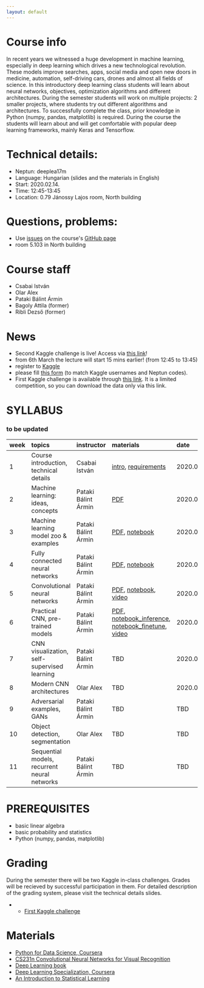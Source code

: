 ```yaml
---
layout: default
---
```


# Course info
In recent years we witnessed a huge development in machine learning, especially in deep learning which drives a new technological revolution. These models improve searches, apps, social media and open new doors in medicine, automation, self-driving cars, drones and almost all fields of science. In this introductory deep learning class students will learn about neural networks, objectives, optimization algorithms and different architectures. During the semester students will work on multiple projects: 2 smaller projects, where students try out different algorithms and architectures. To successfully complete the class, prior knowledge in Python (numpy, pandas, matplotlib) is required. During the course the students will learn about and will get comfortable with popular deep learning frameworks, mainly Keras and Tensorflow.

# Technical details:
- Neptun: deeplea17m
- Language: Hungarian (slides and the materials in English)
- Start: 2020.02.14.
- Time: 12:45-13:45
- Location: 0.79 Jánossy Lajos room, North building

# Questions, problems:
- Use [issues](https://guides.github.com/features/issues/) on the course's [GitHub page](https://github.com/patbaa/physdl/)
- room 5.103 in North building

# Course staff
 - Csabai István
 - Olar Alex
 - Pataki Bálint Ármin
 - Bagoly Attila (former)
 - Ribli Dezső (former)

# News
 - Second Kaggle challenge is live! Access via [this link](https://www.kaggle.com/t/75353561d50449c78936a39eb226894f)!
 - from 6th March the lecture will start 15 mins earlier! (from 12:45 to 13:45)
 - register to [Kaggle](https://www.kaggle.com/)
 - please fill [this form](https://docs.google.com/forms/d/e/1FAIpQLSe03Mx6xKUo1HD46aaU1WtlxbYvU_kBF9bXEkW1mmkQxvl-Yg/viewform?usp=sf_link) (to match Kaggle usernames and Neptun codes).
 - First Kaggle challenge is available through [this link](https://www.kaggle.com/t/93653e153ffb4114b96034c21010bc6e). It is a limited competition, so you can download the data only via this link.

# SYLLABUS
### to be updated

| week        | topics          | instructor | materials | date |
|:-------------|:------------------|:------|:------|:------|
|  1 | Course introduction, technical details         | Csabai István       | [intro](http://patbaa.web.elte.hu/physdl/01_intro.pdf), [requirements](http://patbaa.web.elte.hu/physdl/01_requirements.pdf) | 2020.02.14. |
|  2 | Machine learning: ideas, concepts              | Pataki Bálint Ármin | [PDF](http://patbaa.web.elte.hu/physdl/02_ml_intro.pdf) | 2020.02.21. |
|  3 | Machine learning model zoo & examples          | Pataki Bálint Ármin | [PDF](http://patbaa.web.elte.hu/physdl/03_ml_model_zoo.pdf), [notebook](https://colab.research.google.com/github/patbaa/demo_notebooks/blob/master/ML_model_zoo.ipynb) | 2020.02.28. |
|  4 | Fully connected neural networks                | Pataki Bálint Ármin | [PDF](http://patbaa.web.elte.hu/physdl/04_fully_connected.pdf), [notebook](https://colab.research.google.com/github/patbaa/demo_notebooks/blob/master/fully_connected.ipynb) | 2020.03.06. |
|  5 | Convolutional neural networks                  | Pataki Bálint Ármin | [PDF](http://patbaa.web.elte.hu/physdl/05_convolution_cnn.pdf), [notebook](https://colab.research.google.com/github/patbaa/demo_notebooks/blob/master/first_cnn.ipynb), [video](https://www.youtube.com/watch?v=MHG2_o83ZiQ) | 2020.03.27. |
|  6 | Practical CNN, pre-trained models              | Pataki Bálint Ármin | [PDF](http://patbaa.web.elte.hu/physdl/06_practical.pdf), [notebook_inference](https://colab.research.google.com/github/patbaa/demo_notebooks/blob/master/cnn_inference.ipynb), [notebook_finetune](https://colab.research.google.com/github/patbaa/demo_notebooks/blob/master/cnn_fine_tuning.ipynb), [video](https://youtu.be/OJSzO_M3P7Q) | 2020.04.03. |
|  7 | CNN visualization, self-supervised learning    | Pataki Bálint Ármin | TBD | 2020.04.10. |
|  8 | Modern CNN architectures                       | Olar Alex           | TBD | 2020.04.17. |
|  9 | Adversarial examples, GANs                     | Pataki Bálint Ármin | TBD | TBD |
| 10 | Object detection, segmentation                 | Olar Alex           | TBD | TBD |
| 11 | Sequential models, recurrent neural networks   | Pataki Bálint Ármin | TBD | TBD |

# PREREQUISITES
 - basic linear algebra
 - basic probability and statistics
 - Python (numpy, pandas, matplotlib)

# Grading
During the semester there will be two Kaggle in-class challenges. Grades will be recieved by successful participation in them. For detailed description of the grading system, please visit the technical details slides.
 -  - [First Kaggle challenge](https://www.kaggle.com/t/93653e153ffb4114b96034c21010bc6e)

# Materials
 - [Python for Data Science, Coursera](https://www.coursera.org/learn/python-for-applied-data-science)
 - [CS231n Convolutional Neural Networks for Visual Recognition](http://cs231n.stanford.edu/)
 - [Deep Learning book](http://www.deeplearningbook.org/)
 - [Deep Learning Specialization, Coursera](https://www.coursera.org/specializations/deep-learning)
 - [An Introduction to Statistical Learning](http://www-bcf.usc.edu/~gareth/ISL/)
